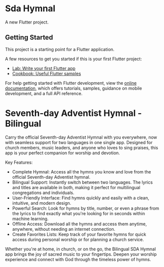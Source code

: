 # Sda Hymnal

A new Flutter project.

## Getting Started

This project is a starting point for a Flutter application.

A few resources to get you started if this is your first Flutter project:

- [Lab: Write your first Flutter app](https://docs.flutter.dev/get-started/codelab)
- [Cookbook: Useful Flutter samples](https://docs.flutter.dev/cookbook)

For help getting started with Flutter development, view the
[online documentation](https://docs.flutter.dev/), which offers tutorials,
samples, guidance on mobile development, and a full API reference.

# Seventh-day Adventist Hymnal - Bilingual
Carry the official Seventh-day Adventist Hymnal with you everywhere, now with seamless support for two languages in one single app. Designed for church members, music leaders, and anyone who loves to sing praises, this app is your perfect companion for worship and devotion.

Key Features:
* Complete Hymnal: Access all the hymns you know and love from the official Seventh-day Adventist hymnal.
* Bilingual Support: Instantly switch between two languages. The lyrics and titles are available in both, making it perfect for multilingual congregations and individuals.
* User-Friendly Interface: Find hymns quickly and easily with a clean, intuitive, and modern design.
* Powerful Search: Look for hymns by title, number, or even a phrase from the lyrics to find exactly what you're looking for in seconds within machine learning.
* Offline Access: Download all the hymns and access them anytime, anywhere, without needing an internet connection.
* Create Favorites Lists: Keep track of your favorite hymns for quick access during personal worship or for planning a church service.

Whether you're at home, in church, or on the go, the Bilingual SDA Hymnal app brings the joy of sacred music to your fingertips. Deepen your worship experience and connect with God through the timeless power of hymns.